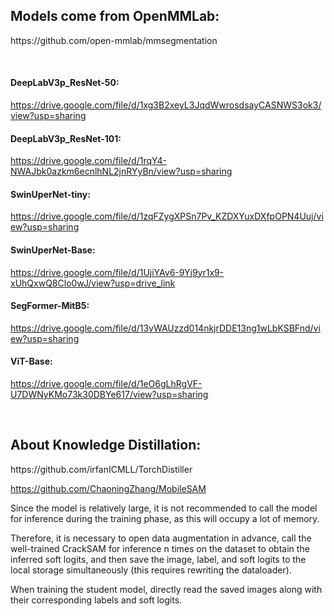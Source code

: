 <h2> Models come from OpenMMLab: </h2>
https://github.com/open-mmlab/mmsegmentation

&nbsp;
<h4> DeepLabV3p_ResNet-50: </h4>

https://drive.google.com/file/d/1xg3B2xeyL3JqdWwrosdsayCASNWS3ok3/view?usp=sharing

<h4> DeepLabV3p_ResNet-101: </h4>

https://drive.google.com/file/d/1rqY4-NWAJbk0azkm6ecnlhNL2jnRYyBn/view?usp=sharing

<h4> SwinUperNet-tiny: </h4>

https://drive.google.com/file/d/1zqFZygXPSn7Pv_KZDXYuxDXfpOPN4Uuj/view?usp=sharing

<h4> SwinUperNet-Base: </h4>

https://drive.google.com/file/d/1UjiYAv6-9Yj9yr1x9-xUhQxwQ8Clo0wJ/view?usp=drive_link

<h4> SegFormer-MitB5: </h4>

https://drive.google.com/file/d/13vWAUzzd014nkjrDDE13ng1wLbKSBFnd/view?usp=sharing

<h4> ViT-Base: </h4>

https://drive.google.com/file/d/1eO6gLhRgVF-U7DWNyKMo73k30DBYe617/view?usp=sharing



&nbsp;

<h2> About Knowledge Distillation: </h2>
https://github.com/irfanICMLL/TorchDistiller

https://github.com/ChaoningZhang/MobileSAM
&nbsp;

Since the model is relatively large, it is not recommended to call the model for inference during the training phase, as this will occupy a lot of memory. 

Therefore, it is necessary to open data augmentation in advance, call the well-trained CrackSAM for inference n times on the dataset to obtain the inferred soft logits, and then save the image, label, and soft logits to the local storage simultaneously (this requires rewriting the dataloader). 

When training the student model, directly read the saved images along with their corresponding labels and soft logits.
